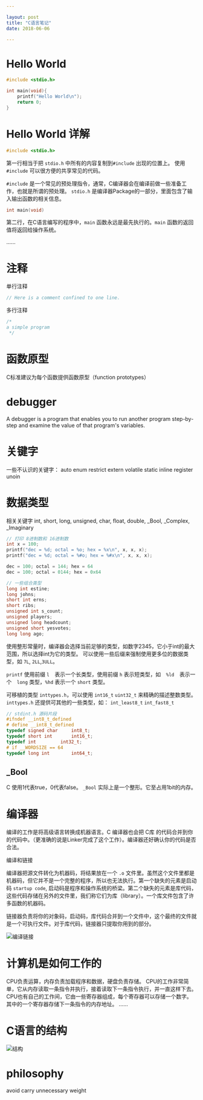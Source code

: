 ```yaml
---

layout: post
title: "C语言笔记"
date: 2018-06-06

---
```


# Hello World
```c
#include <stdio.h>

int main(void){
    printf("Hello World\n");
    return 0;
}
```

# Hello World 详解
```c
#include <stdio.h>
```
第一行相当于把 `stdio.h` 中所有的内容复制到`#include` 出现的位置上。
使用 `#include` 可以很方便的共享常见的代码。

`#include` 是一个常见的预处理指令，通常，C编译器会在编译前做一些准备工作，也就是所谓的预处理。
`stdio.h` 是编译器Package的一部分，里面包含了输入输出函数的相关信息。

```c
int main(void)
```
第二行，在C语言编写的程序中，`main` 函数永远是最先执行的。`main` 函数的返回值将返回给操作系统。

......

# 注释
单行注释
```c
// Here is a comment confined to one line.
```
多行注释
```c
/* 
a simple program
 */
```

# 函数原型

C标准建议为每个函数提供函数原型（function prototypes）

# debugger
A debugger is a program that enables you to run another program step-by-step and examine the value of that program's variables.

# 关键字
一些不认识的关键字：
auto enum restrict extern volatile static inline register unoin

# 数据类型
相关关键字
int, short, long, unsigned, char, float, double, _Bool, _Complex, _Imaginary

```c
// 打印 8进制数和 16进制数
int x = 100;
printf("dec = %d; octal = %o; hex = %x\n", x, x, x);
printf("dec = %d; octal = %#o; hex = %#x\n", x, x, x);
```
```c
dec = 100; octal = 144; hex = 64
dec = 100; octal = 0144; hex = 0x64
```

```c
// 一些组合类型
long int estine;
long johns;
short int erns;
short ribs;
unsigned int s_count;
unsigned players;
unsigned long headcount;
unsigned short yesvotes;
long long ago;
```

使用整形常量时，编译器会选择当前足够的类型，如数字2345，它小于int的最大范围，所以选择int为它的类型。
可以使用一些后缀来强制使用更多位的数据类型，如 `7L`, `2LL`,`3ULL`。

`printf` 使用前缀 `l`　表示一个长类型，使用前缀 `h` 表示短类型，如　`%ld`　表示一个　`long` 类型，`%hd` 表示一个 `short` 类型。

可移植的类型 `inttypes.h`，可以使用 `int16_t` `uint32_t` 来精确的描述整数类型。
`inttypes.h` 还提供可其他的一些类型，如： `int_least8_t` `int_fast8_t`

```c
// stdint.h 源码片段
#ifndef __int8_t_defined
# define __int8_t_defined
typedef signed char		int8_t;
typedef short int		int16_t;
typedef int			int32_t;
# if __WORDSIZE == 64
typedef long int		int64_t;
```
## _Bool
C 使用1代表true，0代表false。
`_Bool` 实际上是一个整形。它至占用1bit的内存。





# 编译器
编译的工作是将高级语言转换成机器语言。C 编译器也会把 C库 的代码合并到你的代码中。（更准确的说是Linker完成了这个工作）。编译器还好确认你的代码是否合法。

编译和链接

编译器把源文件转化为机器码，将结果放在一个 `.o` 文件里。虽然这个文件里都是机器码，但它并不是一个完整的程序，所以也无法执行。第一个缺失的元素是启动码 `startup code`, 启动码是程序和操作系统的桥梁。第二个缺失的元素是库代码，这些代码存储在另外的文件里，我们称它们为库（library）。一个库文件包含了许多函数的机器码。

链接器负责将你的对象码，启动码，库代码合并到一个文件中，这个最终的文件就是一个可执行文件。对于库代码，链接器只提取你用到的部分。

![编译链接](/assets/c_compile.jpg)


# 计算机是如何工作的
CPU负责运算，内存负责加载程序和数据，硬盘负责存储。
CPU的工作非常简单，它从内存读取一条指令并执行，接着读取下一条指令执行，并一直这样下去。
CPU也有自己的工作间，它由一些寄存器组成，每个寄存器可以存储一个数字。其中的一个寄存器存储下一条指令的内存地址。
......


# C语言的结构

![结构](/assets/c_anatomy.jpg)

# philosophy
avoid carry unnecessary weight